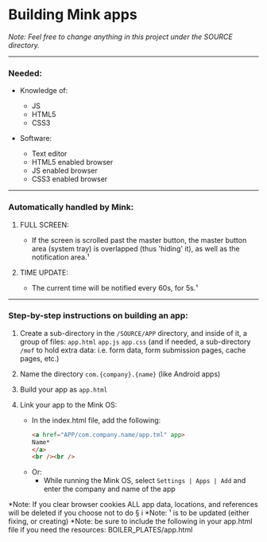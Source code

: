 # Building Mink apps

*Note: Feel free to change anything in this project under the SOURCE directory.*

----

### Needed:

- Knowledge of:
	+ JS
	+ HTML5
	+ CSS3

- Software:
	+ Text editor
	+ HTML5 enabled browser
	+ JS enabled browser
	+ CSS3 enabled browser

----

### Automatically handled by Mink:

1. FULL SCREEN:
	- If the screen is scrolled past the master button, the master button area (system tray) is overlapped (thus 'hiding' it), as well as the notification area.¹

2. TIME UPDATE:
	- The current time will be notified every 60s, for 5s.¹

----

### Step-by-step instructions on building an app:

1. Create a sub-directory in the `/SOURCE/APP` directory, and inside of it, a group of files: `app.html` `app.js` `app.css` (and if needed, a sub-directory `/mof` to hold extra data: i.e. form data, form submission pages, cache pages, etc.)

2. Name the directory `com.{company}.{name}` (like Android apps)

3. Build your app as `app.html`

4. Link your app to the Mink OS:
	- In the index.html file, add the following:
		```html
		<a href="APP/com.company.name/app.tml" app>
		Name*
		</a>
		<br /><br />
		```
	- Or:
		+ While running the Mink OS, select `Settings | Apps | Add` and enter the company and name of the app

*Note: If you clear browser cookies ALL app data, locations, and references will be deleted if you choose not to do § i
*Note: ¹ is to be updated (either fixing, or creating)
*Note: be sure to include the following in your app.html file if you need the resources: BOILER_PLATES/app.html
